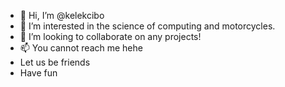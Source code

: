 - 👋 Hi, I’m @kelekcibo
- 👀 I’m interested in the science of computing and motorcycles.
- 💞️ I’m looking to collaborate on any projects!
- 📫 You cannot reach me hehe
- Let us be friends
- Have fun
